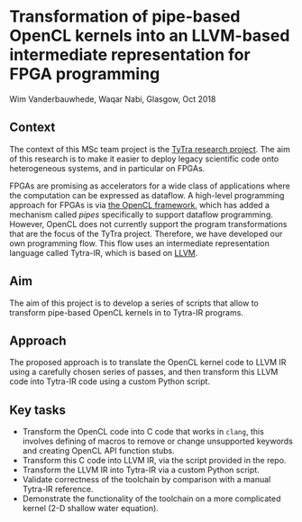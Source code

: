# Transformation of pipe-based OpenCL kernels into an LLVM-based intermediate representation for FPGA programming

Wim Vanderbauwhede, Waqar Nabi, Glasgow, Oct 2018

## Context

The context of this MSc team project is the [TyTra research project](http://tytra.org.uk). The aim of this research is to make it easier to deploy legacy scientific code onto heterogeneous systems, and in particular on FPGAs.

FPGAs are promising as accelerators for a wide class of applications where the computation can be expressed as dataflow. A high-level programming approach for FPGAs is via [the OpenCL framework](https://www.khronos.org/opencl/), which has added a mechanism called _pipes_ specifically to support dataflow programming. However, OpenCL does not currently support the program transformations that are the focus of the TyTra project. Therefore, we have developed our own programming flow. This flow uses an intermediate representation language called Tytra-IR, which is based on [LLVM](https://llvm.org).

## Aim

The aim of this project is to develop a series of scripts that allow to transform pipe-based OpenCL kernels in to Tytra-IR programs.

## Approach

The proposed approach is to translate the  OpenCL kernel code to LLVM IR using a carefully chosen series of passes, and then transform this LLVM code into Tytra-IR code using a custom Python script.

## Key tasks

- Transform the OpenCL code into C code that works in `clang`, this involves defining of macros to remove or change unsupported keywords and creating OpenCL API function stubs.
- Transform this C code into LLVM IR, via the script provided in the repo.
- Transform the LLVM IR into Tytra-IR via a custom Python script.
- Validate correctness of the toolchain by comparison with a manual Tytra-IR reference.
- Demonstrate the functionality of the toolchain on a more complicated kernel (2-D shallow water equation).
